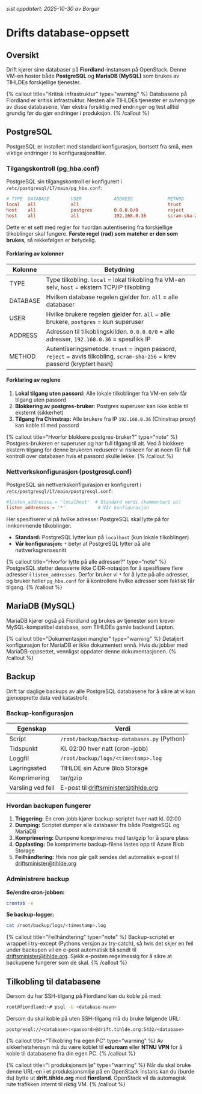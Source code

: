 _sist oppdatert: 2025-10-30 av Borgar_

# Drifts database-oppsett

## Oversikt

Drift kjører sine databaser på **Fiordland**-instansen på OpenStack. Denne VM-en hoster både **PostgreSQL** og **MariaDB (MySQL)** som brukes av TIHLDEs forskjellige tjenester.

{% callout title="Kritisk infrastruktur" type="warning" %}
Databasene på Fiordland er kritisk infrastruktur. Nesten alle TIHLDEs tjenester er avhengige av disse databasene. Vær ekstra forsiktig med endringer og test alltid grundig før du gjør endringer i produksjon.
{% /callout %}

## PostgreSQL

PostgreSQL er installert med standard konfigurasjon, bortsett fra små, men viktige endringer i to konfigurasjonsfiler.

### Tilgangskontroll (pg_hba.conf)

PostgreSQL sin tilgangskontroll er konfigurert i `/etc/postgresql/17/main/pg_hba.conf`:

```conf
# TYPE  DATABASE        USER            ADDRESS             METHOD
local   all             all                                 trust
host    all             postgres        0.0.0.0/0           reject
host    all             all             192.168.0.36        scram-sha-256
```

Dette er et sett med regler for hvordan autentisering fra forskjellige tilkoblinger skal fungere. **Første regel (rad) som matcher er den som brukes**, så rekkefølgen er betydelig.

#### Forklaring av kolonner

| Kolonne  | Betydning                                                                                                                  |
| -------- | -------------------------------------------------------------------------------------------------------------------------- |
| TYPE     | Type tilkobling. `local` = lokal tilkobling fra VM-en selv, `host` = ekstern TCP/IP tilkobling                             |
| DATABASE | Hvilken database regelen gjelder for. `all` = alle databaser                                                               |
| USER     | Hvilke brukere regelen gjelder for. `all` = alle brukere, `postgres` = kun superuser                                       |
| ADDRESS  | Adressen til tilkoblingskilden. `0.0.0.0/0` = alle adresser, `192.168.0.36` = spesifikk IP                                 |
| METHOD   | Autentiseringsmetode. `trust` = ingen passord, `reject` = avvis tilkobling, `scram-sha-256` = krev passord (kryptert hash) |

#### Forklaring av reglene

1. **Lokal tilgang uten passord:** Alle lokale tilkoblinger fra VM-en selv får tilgang uten passord
2. **Blokkering av postgres-bruker:** Postgres superuser kan ikke koble til eksternt (sikkerhet)
3. **Tilgang fra Chinstrap:** Alle brukere fra IP `192.168.0.36` (Chinstrap proxy) kan koble til med passord

{% callout title="Hvorfor blokkere postgres-bruker?" type="note" %}
Postgres-brukeren er superuser og har full tilgang til alt. Ved å blokkere ekstern tilgang for denne brukeren reduserer vi risikoen for at noen får full kontroll over databasen hvis et passord skulle lekke.
{% /callout %}

### Nettverkskonfigurasjon (postgresql.conf)

PostgreSQL sin nettverkskonfigurasjon er konfigurert i `/etc/postgresql/17/main/postgresql.conf`:

```conf
#listen_addresses = 'localhost'  # Standard verdi (kommentert ut)
listen_addresses = '*'            # Vår konfigurasjon
```

Her spesifiserer vi på hvilke adresser PostgreSQL skal lytte på for innkommende tilkoblinger.

- **Standard:** PostgreSQL lytter kun på `localhost` (kun lokale tilkoblinger)
- **Vår konfigurasjon:** `*` betyr at PostgreSQL lytter på alle nettverksgrensesnitt

{% callout title="Hvorfor lytte på alle adresser?" type="note" %}
PostgreSQL støtter dessverre ikke CIDR-notasjon for å spesifisere flere adresser i `listen_addresses`. Derfor bruker vi `*` for å lytte på alle adresser, og bruker heller `pg_hba.conf` for å kontrollere hvilke adresser som faktisk får tilgang.
{% /callout %}

## MariaDB (MySQL)

MariaDB kjører også på Fiordland og brukes av tjenester som krever MySQL-kompatibel database, som TIHLDEs gamle backend Lepton.

{% callout title="Dokumentasjon mangler" type="warning" %}
Detaljert konfigurasjon for MariaDB er ikke dokumentert ennå. Hvis du jobber med MariaDB-oppsettet, vennligst oppdater denne dokumentasjonen.
{% /callout %}

## Backup

Drift tar daglige backups av alle PostgreSQL databasene for å sikre at vi kan gjenopprette data ved katastrofe.

### Backup-konfigurasjon

| Egenskap          | Verdi                                       |
| ----------------- | ------------------------------------------- |
| Script            | `/root/backup/backup-databases.py` (Python) |
| Tidspunkt         | Kl. 02:00 hver natt (cron-jobb)             |
| Loggfil           | `/root/backup/logs/<timestamp>.log`         |
| Lagringssted      | TIHLDE sin Azure Blob Storage               |
| Komprimering      | tar/gzip                                    |
| Varsling ved feil | E-post til driftsminister@tihlde.org        |

### Hvordan backupen fungerer

1. **Triggering:** En cron-jobb kjører backup-scriptet hver natt kl. 02:00
2. **Dumping:** Scriptet dumper alle databaser fra både PostgreSQL og MariaDB
3. **Komprimering:** Dumpene komprimeres med tar/gzip for å spare plass
4. **Opplasting:** De komprimerte backup-filene lastes opp til Azure Blob Storage
5. **Feilhåndtering:** Hvis noe går galt sendes det automatisk e-post til driftsminister@tihlde.org

### Administrere backup

**Se/endre cron-jobben:**

```bash
crontab -e
```

**Se backup-logger:**

```bash
cat /root/backup/logs/<timestamp>.log
```

{% callout title="Feilhåndtering" type="note" %}
Backup-scriptet er wrappet i try-except (Pythons versjon av try-catch), så hvis det skjer en feil under backupen vil en e-post automatisk bli sendt til driftsminister@tihlde.org. Sjekk e-posten regelmessig for å sikre at backupene fungerer som de skal.
{% /callout %}

## Tilkobling til databasene

Dersom du har SSH-tilgang på Fiordland kan du koble på med:

```bash
root@fiordland:~# psql -U <database-navn>
```

Dersom du skal koble på uten SSH-tilgang må du bruke følgende URL:

`postgresql://<database>:<passord>@drift.tihlde.org:5432/<database>`

{% callout title="Tilkobling fra egen PC" type="warning" %}
Av sikkerhetshensyn må du være koblet til **eduroam** eller **NTNU VPN** for å koble til databasene fra din egen PC.
{% /callout %}

{% callout title="I produksjonsmiljø" type="warning" %}
Når du skal bruke denne URL-en i et produksjonsmiljø på en OpenStack instans kan du (burde du) bytte ut
**drift.tihlde.org** med **fiordland**. OpenStack vil da automagisk rute trafikken internt til riktig VM.
{% /callout %}
